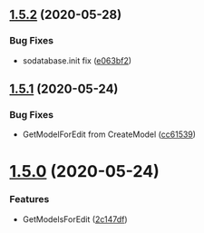 ## [1.5.2](https://github.com/NuclearBand/UnityScriptableObjectDatabase/compare/v1.5.1...v1.5.2) (2020-05-28)


### Bug Fixes

* sodatabase.init fix ([e063bf2](https://github.com/NuclearBand/UnityScriptableObjectDatabase/commit/e063bf25427918c9a889730c470b9499be8c0e76))

## [1.5.1](https://github.com/Tr0sT/UnityScriptableObjectDatabase/compare/v1.5.0...v1.5.1) (2020-05-24)


### Bug Fixes

* GetModelForEdit from CreateModel ([cc61539](https://github.com/Tr0sT/UnityScriptableObjectDatabase/commit/cc615394daf71bcb7bd36c83217cfc422d247f2a))

# [1.5.0](https://github.com/Tr0sT/UnityScriptableObjectDatabase/compare/v1.4.4...v1.5.0) (2020-05-24)


### Features

* GetModelsForEdit ([2c147df](https://github.com/Tr0sT/UnityScriptableObjectDatabase/commit/2c147dfa4c035475c972ac1425885679e23174fe))
